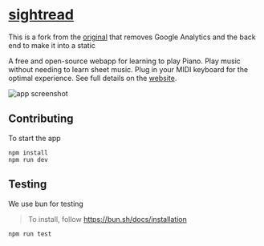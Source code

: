 # [sightread](https://dandimrod.dev/sightread)

This is a fork from the [original](https://sightread.dev) that removes Google Analytics and the back end to make it into a static 

A free and open-source webapp for learning to play Piano. Play music without needing to learn sheet music. Plug in your MIDI keyboard for the optimal experience. See full details on the [website](https://sightread.dev/about).

<img alt="app screenshot" src="./public/images/mode_sheet_hero_readme.png" style="max-width: 100%"/>

## Contributing

To start the app

```
npm install
npm run dev
```

## Testing

We use bun for testing

> To install, follow https://bun.sh/docs/installation

```
npm run test
```